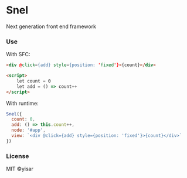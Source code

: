 # Snel

Next generation front end framework

### Use

With SFC:

```html
<div @click={add} style={position: 'fixed'}>{count}</div>

<script>
    let count = 0
    let add = () => count++
</script>
```

With runtime:

```js
Snel({
  count: 0,
  add: () => this.count++,
  node: '#app',
  view: `<div @click={add} style={position: 'fixed'}>{count}</div>`
})
```

### License

MIT ©yisar
